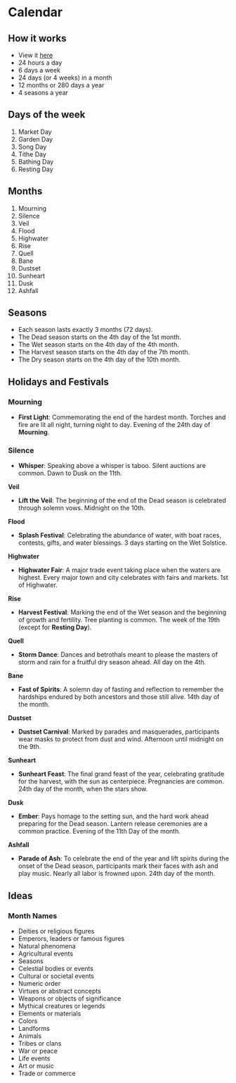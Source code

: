 
# Calendar

## How it works

- View it [here](https://app.fantasy-calendar.com/calendars/2669bad0fde3ee0be2d57d168248352b)
- 24 hours a day
- 6 days a week
- 24 days (or 4 weeks) in a month
- 12 months or 280 days a year
- 4 seasons a year

## Days of the week

1. Market Day
2. Garden Day
3. Song Day
4. Tithe Day
5. Bathing Day
6. Resting Day

## Months

1. Mourning
2. Silence
3. Veil
4. Flood
5. Highwater
6. Rise
7. Quell
8. Bane
9. Dustset
10. Sunheart
11. Dusk
12. Ashfall

## Seasons

- Each season lasts exactly 3 months (72 days).
- The Dead season starts on the 4th day of the 1st month.
- The Wet season starts on the 4th day of the 4th month.
- The Harvest season starts on the 4th day of the 7th month. 
- The Dry season starts on the 4th day of the 10th month.

## Holidays and Festivals

### Mourning
- **First Light**: Commemorating the end of the hardest month. Torches and fire are lit all night, turning night to day. Evening of the 24th day of **Mourning**.  

### Silence
- **Whisper**: Speaking above a whisper is taboo. Silent auctions are common. Dawn to Dusk on the 11th.

**Veil**
- **Lift the Veil**: The beginning of the end of the Dead season is celebrated through solemn vows. Midnight on the 10th.

**Flood**
- **Splash Festival**: Celebrating the abundance of water, with boat races, contests, gifts, and water blessings. 3 days starting on the Wet Solstice. 

**Highwater**
- **Highwater Fair**: A major trade event taking place when the waters are highest. Every major town and city celebrates with fairs and markets. 1st of Highwater.

**Rise**
- **Harvest Festival**: Marking the end of the Wet season and the beginning of growth and fertility. Tree planting is common. The week of the 19th (except for **Resting Day**).

**Quell**
- **Storm Dance**: Dances and betrothals meant to please the masters of storm and rain for a fruitful dry season ahead. All day on the 4th.

**Bane**
- **Fast of Spirits**: A solemn day of fasting and reflection to remember the hardships endured by both ancestors and those still alive. 14th day of the month.

**Dustset**
- **Dustset Carnival**: Marked by parades and masquerades, participants wear masks to protect from dust and wind. Afternoon until midnight on the 9th.

**Sunheart**
- **Sunheart Feast**: The final grand feast of the year, celebrating gratitude for the harvest, with the sun as centerpiece. Pregnancies are common. 24th day of the month, when the stars show.

**Dusk**
- **Ember**: Pays homage to the setting sun, and the hard work ahead preparing for the Dead season. Lantern release ceremonies are a common practice. Evening of the 11th Day of the month.

**Ashfall**
- **Parade of Ash**: To celebrate the end of the year and lift spirits during the onset of the Dead season, participants mark their faces with ash and play music. Nearly all labor is frowned upon. 24th day of the month.

## Ideas

### Month Names

- Deities or religious figures
- Emperors, leaders or famous figures
- Natural phenomena
- Agricultural events
- Seasons
- Celestial bodies or events
- Cultural or societal events
- Numeric order
- Virtues or abstract concepts
- Weapons or objects of significance
- Mythical creatures or legends
- Elements or materials
- Colors
- Landforms
- Animals
- Tribes or clans
- War or peace
- Life events
- Art or music
- Trade or commerce

